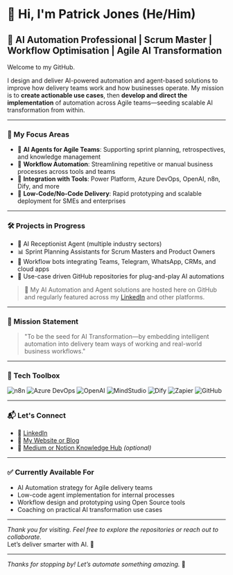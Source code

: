 # 👋 Hi, I'm Patrick Jones (He/Him)

## 🎯 AI Automation Professional | Scrum Master  | Workflow Optimisation | Agile AI Transformation

Welcome to my GitHub.

I design and deliver AI-powered automation and agent-based solutions to improve how delivery teams work and how businesses operate. My mission is to **create actionable use cases**, then **develop and direct the implementation** of automation across Agile teams—seeding scalable AI transformation from within.

---

### 🧠 My Focus Areas
- 🤖 **AI Agents for Agile Teams**: Supporting sprint planning, retrospectives, and knowledge management
- 🔁 **Workflow Automation**: Streamlining repetitive or manual business processes across tools and teams
- 🧩 **Integration with Tools**: Power Platform, Azure DevOps, OpenAI, n8n, Dify, and more
- 🌱 **Low-Code/No-Code Delivery**: Rapid prototyping and scalable deployment for SMEs and enterprises

---

### 🛠️ Projects in Progress
- 🦷 AI Receptionist Agent (multiple industry sectors)
- 📊 Sprint Planning Assistants for Scrum Masters and Product Owners
- 🔄 Workflow bots integrating Teams, Telegram, WhatsApp, CRMs, and cloud apps
- 💼 Use-case driven GitHub repositories for plug-and-play AI automations

> 🔗 My AI Automation and Agent solutions are hosted here on GitHub and regularly featured across my [LinkedIn](https://www.linkedin.com/in/indieagile) and other platforms.

---

### 📌 Mission Statement

> "To be the seed for AI Transformation—by embedding intelligent automation into delivery team ways of working and real-world business workflows."

---

### 🧰 Tech Toolbox

![n8n](https://img.shields.io/badge/n8n-Automation-Agents-blueviolet?style=flat&logo=n8n)
![Azure DevOps](https://img.shields.io/badge/Azure_DevOps-Project-blue?style=flat&logo=azuredevops)
![OpenAI](https://img.shields.io/badge/OpenAI-API-success?style=flat&logo=openai)
![MindStudio](https://img.shields.io/badge/MindStudio-Low_Code-Agents-purple?style=flat&logo=MindStudio)
![Dify](https://img.shields.io/badge/Dify_AI-Agent_Framework-orange?style=flat)
![Zapier](https://img.shields.io/badge/Zapier-Automation-lightgrey?style=flat)
![GitHub](https://img.shields.io/badge/GitHub-Actions-black?style=flat&logo=github)

---

### 📬 Let's Connect

- 💼 [LinkedIn](https://www.linkedin.com/in/yourname)
- 🧠 [My Website or Blog](https://yourwebsite.com)
- 🧾 [Medium or Notion Knowledge Hub](https://yourhub.com) *(optional)*

---

### ✅ Currently Available For

- AI Automation strategy for Agile delivery teams  
- Low-code agent implementation for internal processes  
- Workflow design and prototyping using Open Source tools  
- Coaching on practical AI transformation use cases  

---

_Thank you for visiting. Feel free to explore the repositories or reach out to collaborate._  
Let’s deliver smarter with AI. 🚀


---

_Thanks for stopping by! Let’s automate something amazing._ 🚀
